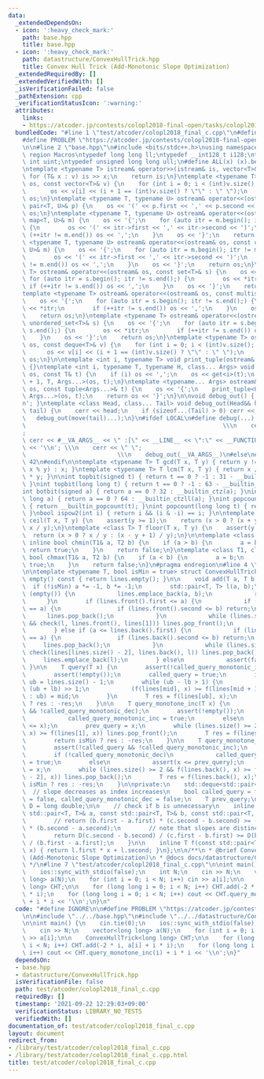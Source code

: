 ```yaml
---
data:
  _extendedDependsOn:
  - icon: ':heavy_check_mark:'
    path: base.hpp
    title: base.hpp
  - icon: ':heavy_check_mark:'
    path: datastructure/ConvexHullTrick.hpp
    title: Convex Hull Trick (Add-Monotonic Slope Optimization)
  _extendedRequiredBy: []
  _extendedVerifiedWith: []
  _isVerificationFailed: false
  _pathExtension: cpp
  _verificationStatusIcon: ':warning:'
  attributes:
    links:
    - https://atcoder.jp/contests/colopl2018-final-open/tasks/colopl2018_final_c
  bundledCode: "#line 1 \"test/atcoder/colopl2018_final_c.cpp\"\n#define IGNORE\n\n\
    #define PROBLEM \"https://atcoder.jp/contests/colopl2018-final-open/tasks/colopl2018_final_c\"\
    \n\n#line 2 \"base.hpp\"\n#include <bits/stdc++.h>\nusing namespace std;\n#pragma\
    \ region Macros\ntypedef long long ll;\ntypedef __int128_t i128;\ntypedef unsigned\
    \ int uint;\ntypedef unsigned long long ull;\n#define ALL(x) (x).begin(), (x).end()\n\
    \ntemplate <typename T> istream& operator>>(istream& is, vector<T>& v) {\n   \
    \ for (T& x : v) is >> x;\n    return is;\n}\ntemplate <typename T> ostream& operator<<(ostream&\
    \ os, const vector<T>& v) {\n    for (int i = 0; i < (int)v.size(); i++) {\n \
    \       os << v[i] << (i + 1 == (int)v.size() ? \"\" : \" \");\n    }\n    return\
    \ os;\n}\ntemplate <typename T, typename U> ostream& operator<<(ostream& os, const\
    \ pair<T, U>& p) {\n    os << '(' << p.first << ',' << p.second << ')';\n    return\
    \ os;\n}\ntemplate <typename T, typename U> ostream& operator<<(ostream& os, const\
    \ map<T, U>& m) {\n    os << '{';\n    for (auto itr = m.begin(); itr != m.end();)\
    \ {\n        os << '(' << itr->first << ',' << itr->second << ')';\n        if\
    \ (++itr != m.end()) os << ',';\n    }\n    os << '}';\n    return os;\n}\ntemplate\
    \ <typename T, typename U> ostream& operator<<(ostream& os, const unordered_map<T,\
    \ U>& m) {\n    os << '{';\n    for (auto itr = m.begin(); itr != m.end();) {\n\
    \        os << '(' << itr->first << ',' << itr->second << ')';\n        if (++itr\
    \ != m.end()) os << ',';\n    }\n    os << '}';\n    return os;\n}\ntemplate <typename\
    \ T> ostream& operator<<(ostream& os, const set<T>& s) {\n    os << '{';\n   \
    \ for (auto itr = s.begin(); itr != s.end();) {\n        os << *itr;\n       \
    \ if (++itr != s.end()) os << ',';\n    }\n    os << '}';\n    return os;\n}\n\
    template <typename T> ostream& operator<<(ostream& os, const multiset<T>& s) {\n\
    \    os << '{';\n    for (auto itr = s.begin(); itr != s.end();) {\n        os\
    \ << *itr;\n        if (++itr != s.end()) os << ',';\n    }\n    os << '}';\n\
    \    return os;\n}\ntemplate <typename T> ostream& operator<<(ostream& os, const\
    \ unordered_set<T>& s) {\n    os << '{';\n    for (auto itr = s.begin(); itr !=\
    \ s.end();) {\n        os << *itr;\n        if (++itr != s.end()) os << ',';\n\
    \    }\n    os << '}';\n    return os;\n}\ntemplate <typename T> ostream& operator<<(ostream&\
    \ os, const deque<T>& v) {\n    for (int i = 0; i < (int)v.size(); i++) {\n  \
    \      os << v[i] << (i + 1 == (int)v.size() ? \"\" : \" \");\n    }\n    return\
    \ os;\n}\n\ntemplate <int i, typename T> void print_tuple(ostream&, const T&)\
    \ {}\ntemplate <int i, typename T, typename H, class... Args> void print_tuple(ostream&\
    \ os, const T& t) {\n    if (i) os << ',';\n    os << get<i>(t);\n    print_tuple<i\
    \ + 1, T, Args...>(os, t);\n}\ntemplate <typename... Args> ostream& operator<<(ostream&\
    \ os, const tuple<Args...>& t) {\n    os << '{';\n    print_tuple<0, tuple<Args...>,\
    \ Args...>(os, t);\n    return os << '}';\n}\n\nvoid debug_out() { cerr << '\\\
    n'; }\ntemplate <class Head, class... Tail> void debug_out(Head&& head, Tail&&...\
    \ tail) {\n    cerr << head;\n    if (sizeof...(Tail) > 0) cerr << \", \";\n \
    \   debug_out(move(tail)...);\n}\n#ifdef LOCAL\n#define debug(...)           \
    \                                                        \\\n    cerr << \" \"\
    ;                                                                     \\\n   \
    \ cerr << #__VA_ARGS__ << \" :[\" << __LINE__ << \":\" << __FUNCTION__ << \"]\"\
    \ << '\\n'; \\\n    cerr << \" \";                                           \
    \                          \\\n    debug_out(__VA_ARGS__)\n#else\n#define debug(...)\
    \ 42\n#endif\n\ntemplate <typename T> T gcd(T x, T y) { return y != 0 ? gcd(y,\
    \ x % y) : x; }\ntemplate <typename T> T lcm(T x, T y) { return x / gcd(x, y)\
    \ * y; }\n\nint topbit(signed t) { return t == 0 ? -1 : 31 - __builtin_clz(t);\
    \ }\nint topbit(long long t) { return t == 0 ? -1 : 63 - __builtin_clzll(t); }\n\
    int botbit(signed a) { return a == 0 ? 32 : __builtin_ctz(a); }\nint botbit(long\
    \ long a) { return a == 0 ? 64 : __builtin_ctzll(a); }\nint popcount(signed t)\
    \ { return __builtin_popcount(t); }\nint popcount(long long t) { return __builtin_popcountll(t);\
    \ }\nbool ispow2(int i) { return i && (i & -i) == i; }\n\ntemplate <class T> T\
    \ ceil(T x, T y) {\n    assert(y >= 1);\n    return (x > 0 ? (x + y - 1) / y :\
    \ x / y);\n}\ntemplate <class T> T floor(T x, T y) {\n    assert(y >= 1);\n  \
    \  return (x > 0 ? x / y : (x - y + 1) / y);\n}\n\ntemplate <class T1, class T2>\
    \ inline bool chmin(T1& a, T2 b) {\n    if (a > b) {\n        a = b;\n       \
    \ return true;\n    }\n    return false;\n}\ntemplate <class T1, class T2> inline\
    \ bool chmax(T1& a, T2 b) {\n    if (a < b) {\n        a = b;\n        return\
    \ true;\n    }\n    return false;\n}\n#pragma endregion\n#line 4 \"datastructure/ConvexHullTrick.hpp\"\
    \n\ntemplate <typename T, bool isMin = true> struct ConvexHullTrick {\n    bool\
    \ empty() const { return lines.empty(); }\n\n    void add(T a, T b) {\n      \
    \  if (!isMin) a *= -1, b *= -1;\n        std::pair<T, T> l(a, b);\n        if\
    \ (empty()) {\n            lines.emplace_back(a, b);\n            return;\n  \
    \      }\n        if (lines.front().first <= a) {\n            if (lines.front().first\
    \ == a) {\n                if (lines.front().second <= b) return;\n          \
    \      lines.pop_back();\n            }\n            while (lines.size() >= 2\
    \ && check(l, lines.front(), lines[1])) lines.pop_front();\n            lines.emplace_front(l);\n\
    \        } else if (a <= lines.back().first) {\n            if (lines.back().first\
    \ == a) {\n                if (lines.back().second <= b) return;\n           \
    \     lines.pop_back();\n            }\n            while (lines.size() >= 2 &&\
    \ check(lines[lines.size() - 2], lines.back(), l)) lines.pop_back();\n       \
    \     lines.emplace_back(l);\n        } else\n            assert(false);\n   \
    \ }\n\n    T query(T x) {\n        assert(!called_query_monotonic_inc && !called_query_monotonic_dec);\n\
    \        assert(!empty());\n        called_query = true;\n        int lb = -1,\
    \ ub = lines.size() - 1;\n        while (ub - lb > 1) {\n            int mid =\
    \ (ub + lb) >> 1;\n            (f(lines[mid], x) >= f(lines[mid + 1], x) ? lb\
    \ : ub) = mid;\n        }\n        T res = f(lines[ub], x);\n        return isMin\
    \ ? res : -res;\n    }\n\n    T query_monotone_inc(T x) {\n        assert(!called_query\
    \ && !called_query_monotonic_dec);\n        assert(!empty());\n        if (!called_query_monotonic_inc)\n\
    \            called_query_monotonic_inc = true;\n        else\n            assert(prev_query\
    \ <= x);\n        prev_query = x;\n        while (lines.size() >= 2 && f(lines.front(),\
    \ x) >= f(lines[1], x)) lines.pop_front();\n        T res = f(lines.front(), x);\n\
    \        return isMin ? res : -res;\n    }\n\n    T query_monotone_dec(T x) {\n\
    \        assert(!called_query && !called_query_monotonic_inc);\n        assert(!empty());\n\
    \        if (!called_query_monotonic_dec)\n            called_query_monotonic_dec\
    \ = true;\n        else\n            assert(x <= prev_query);\n        prev_query\
    \ = x;\n        while (lines.size() >= 2 && f(lines.back(), x) >= f(lines[lines.size()\
    \ - 2], x)) lines.pop_back();\n        T res = f(lines.back(), x);\n        return\
    \ isMin ? res : -res;\n    }\n\nprivate:\n    std::deque<std::pair<T, T>> lines;\
    \  // slope decreases as index increases\n    bool called_query = false, called_query_monotonic_inc\
    \ = false, called_query_monotonic_dec = false;\n    T prev_query;\n\n    using\
    \ D = long double;\n\n    // check if b is unnecessary\n    inline bool check(const\
    \ std::pair<T, T>& a, const std::pair<T, T>& b, const std::pair<T, T>& c) {\n\
    \        // return (b.first - a.first) * (c.second - b.second) >= (c.first - b.first)\
    \ * (b.second - a.second);\n        // note that slopes are distinct and decrease\n\
    \        return D(c.second - b.second) / (c.first - b.first) >= D(b.second - a.second)\
    \ / (b.first - a.first);\n    }\n\n    inline T f(const std::pair<T, T>& l, T\
    \ x) { return l.first * x + l.second; }\n};\n\n/**\n * @brief Convex Hull Trick\
    \ (Add-Monotonic Slope Optimization)\n * @docs docs/datastructure/ConvexHullTrick.md\n\
    \ */\n#line 7 \"test/atcoder/colopl2018_final_c.cpp\"\n\nint main() {\n    cin.tie(0);\n\
    \    ios::sync_with_stdio(false);\n    int N;\n    cin >> N;\n    vector<long\
    \ long> a(N);\n    for (int i = 0; i < N; i++) cin >> a[i];\n\n    ConvexHullTrick<long\
    \ long> CHT;\n\n    for (long long i = 0; i < N; i++) CHT.add(-2 * i, a[i] + i\
    \ * i);\n    for (long long i = 0; i < N; i++) cout << CHT.query_monotone_inc(i)\
    \ + i * i << '\\n';\n}\n"
  code: "#define IGNORE\n\n#define PROBLEM \"https://atcoder.jp/contests/colopl2018-final-open/tasks/colopl2018_final_c\"\
    \n\n#include \"../../base.hpp\"\n#include \"../../datastructure/ConvexHullTrick.hpp\"\
    \n\nint main() {\n    cin.tie(0);\n    ios::sync_with_stdio(false);\n    int N;\n\
    \    cin >> N;\n    vector<long long> a(N);\n    for (int i = 0; i < N; i++) cin\
    \ >> a[i];\n\n    ConvexHullTrick<long long> CHT;\n\n    for (long long i = 0;\
    \ i < N; i++) CHT.add(-2 * i, a[i] + i * i);\n    for (long long i = 0; i < N;\
    \ i++) cout << CHT.query_monotone_inc(i) + i * i << '\\n';\n}"
  dependsOn:
  - base.hpp
  - datastructure/ConvexHullTrick.hpp
  isVerificationFile: false
  path: test/atcoder/colopl2018_final_c.cpp
  requiredBy: []
  timestamp: '2021-09-22 12:29:03+09:00'
  verificationStatus: LIBRARY_NO_TESTS
  verifiedWith: []
documentation_of: test/atcoder/colopl2018_final_c.cpp
layout: document
redirect_from:
- /library/test/atcoder/colopl2018_final_c.cpp
- /library/test/atcoder/colopl2018_final_c.cpp.html
title: test/atcoder/colopl2018_final_c.cpp
---
```

